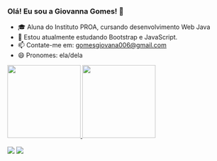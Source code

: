 ### Olá! Eu sou a Giovanna Gomes! 👋


- 🎓 Aluna do Instituto PROA, cursando desenvolvimento Web Java
- 🌱 Estou atualmente estudando Bootstrap e JavaScript.
- 📫 Contate-me em: gomesgiovana006@gmail.com
- 😄 Pronomes: ela/dela

<!-- stats -->
<a href="https://github.com/rafaballerini">
  <img height="165em" src="https://github-readme-stats.vercel.app/api?username=annavoigg&show_icons=true&theme=dracula&include_all_commits=true&count_private=true"/>
  <img height="165" src="https://github-readme-stats.vercel.app/api/top-langs/?username=annavoigg&layout=compact&langs_count=7&theme=dracula"/>
</div>
<div style="display: inline_block"><br>
  
<!--   icones -->
 <div> 
  <a href = "mailto:gomesgiovanna006@gmail.com"><img src="https://img.shields.io/badge/-Gmail-%23333?style=for-the-badge&logo=gmail&logoColor=white" target="_blank"></a>
  <a href="https://www.linkedin.com/in/giovanna-gomes-cortez-790197229/" target="_blank"><img src="https://img.shields.io/badge/-LinkedIn-%230077B5?style=for-the-badge&logo=linkedin&logoColor=white" target="_blank"></a> 
